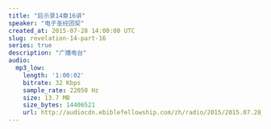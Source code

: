```yaml
---
title: "启示录14章16讲"
speaker: "电子圣经团契"
created_at: 2015-07-28 14:00:00 UTC
slug: revelation-14-part-16
series: true
description: "广播电台"
audio:
  mp3_low:
    length: '1:00:02'
    bitrate: 32 Kbps
    sample_rate: 22050 Hz
    size: 13.7 MB
    size_bytes: 14406521
    url: http://audiocdn.ebiblefellowship.com/zh/radio/2015/2015.07.28_EBF_-_Revelation_14_Part_16.mp3
---
```

